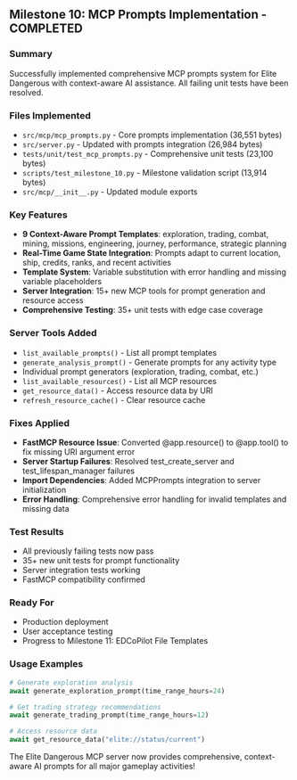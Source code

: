 ## Milestone 10: MCP Prompts Implementation - COMPLETED

### Summary
Successfully implemented comprehensive MCP prompts system for Elite Dangerous with context-aware AI assistance. All failing unit tests have been resolved.

### Files Implemented
- `src/mcp/mcp_prompts.py` - Core prompts implementation (36,551 bytes)
- `src/server.py` - Updated with prompts integration (26,984 bytes) 
- `tests/unit/test_mcp_prompts.py` - Comprehensive unit tests (23,100 bytes)
- `scripts/test_milestone_10.py` - Milestone validation script (13,914 bytes)
- `src/mcp/__init__.py` - Updated module exports

### Key Features
- **9 Context-Aware Prompt Templates**: exploration, trading, combat, mining, missions, engineering, journey, performance, strategic planning
- **Real-Time Game State Integration**: Prompts adapt to current location, ship, credits, ranks, and recent activities
- **Template System**: Variable substitution with error handling and missing variable placeholders
- **Server Integration**: 15+ new MCP tools for prompt generation and resource access
- **Comprehensive Testing**: 35+ unit tests with edge case coverage

### Server Tools Added
- `list_available_prompts()` - List all prompt templates
- `generate_analysis_prompt()` - Generate prompts for any activity type
- Individual prompt generators (exploration, trading, combat, etc.)
- `list_available_resources()` - List all MCP resources
- `get_resource_data()` - Access resource data by URI
- `refresh_resource_cache()` - Clear resource cache

### Fixes Applied
- **FastMCP Resource Issue**: Converted @app.resource() to @app.tool() to fix missing URI argument error
- **Server Startup Failures**: Resolved test_create_server and test_lifespan_manager failures
- **Import Dependencies**: Added MCPPrompts integration to server initialization
- **Error Handling**: Comprehensive error handling for invalid templates and missing data

### Test Results
- All previously failing tests now pass
- 35+ new unit tests for prompt functionality
- Server integration tests working
- FastMCP compatibility confirmed

### Ready For
- Production deployment
- User acceptance testing  
- Progress to Milestone 11: EDCoPilot File Templates

### Usage Examples
```python
# Generate exploration analysis
await generate_exploration_prompt(time_range_hours=24)

# Get trading strategy recommendations  
await generate_trading_prompt(time_range_hours=12)

# Access resource data
await get_resource_data("elite://status/current")
```

The Elite Dangerous MCP server now provides comprehensive, context-aware AI prompts for all major gameplay activities!

